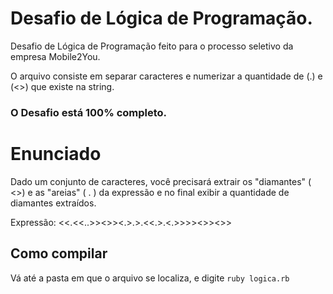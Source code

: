 # Desafio de Lógica de Programação.
Desafio de Lógica de Programação feito para o processo seletivo da empresa Mobile2You.

O arquivo consiste em separar caracteres e numerizar a quantidade de (.) e (<>) que existe na string.

### O Desafio está 100% completo.


# Enunciado
Dado um conjunto de caracteres, você precisará extrair os "diamantes" ( <>) e as "areias" ( . ) da expressão e no
final exibir a quantidade de diamantes extraídos.

Expressão: <<.<<..>><>><.>.>.<<.>.<.>>>><>><>>


## Como compilar
Vá até a pasta em que o arquivo se localiza, e digite `ruby logica.rb`

